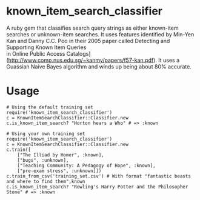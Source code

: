 # known_item_search_classifier
A ruby gem that classifies search query strings as either known-item searches or unknown-item searches.  It uses features identified by Min-Yen Kan and Danny C.C. Poo in their 2005 paper called Detecting and Supporting Known Item Queries  
in Online Public Access Catalogs](http://www.comp.nus.edu.sg/~kanmy/papers/f57-kan.pdf).  It uses a Guassian Naive Bayes algorithm and winds up being about 80% accurate.

Usage
=====

    # Using the default training set
    require('known_item_search_classifier')
    c = KnownItemSearchClassifier::Classifier.new
    c.is_known_item_search? "Horton hears a Who" # => :known

    # Using your own training set
    require('known_item_search_classifier')
    c = KnownItemSearchClassifier::Classifier.new
    c.train([
        ["The Illiad by Homer", :known],
        ["bugs", :unknown],
        ["Teaching Community: A Pedagogy of Hope", :known],
        ["pre-exam stress", :unknown]])
    c.train_from_csv('training_set.csv') # With format "fantastic beasts and where to find them",known
    c.is_known_item_search? "Rowling's Harry Potter and the Philosopher Stone" # => :known
